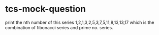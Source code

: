 # tcs-mock-question
print the nth number of this series 1,2,1,3,2,5,3,7,5,11,8,13,13,17 which is the combination of fibonacci series and prime no. series.
